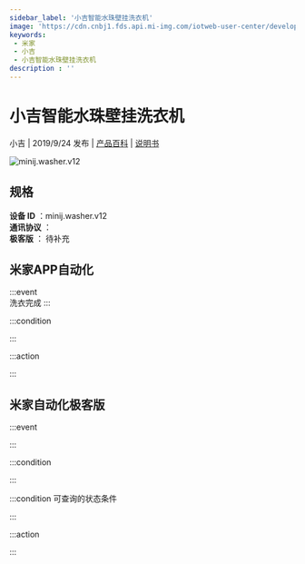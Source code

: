 ```yaml
---
sidebar_label: '小吉智能水珠壁挂洗衣机'
image: 'https://cdn.cnbj1.fds.api.mi-img.com/iotweb-user-center/developer_1679047614105f2u6MmTL.png?GalaxyAccessKeyId=AKVGLQWBOVIRQ3XLEW&Expires=9223372036854775807&Signature=OubkWr89fYObSxlzYqw9vrl0OQw='
keywords: 
 - 米家
 - 小吉
 - 小吉智能水珠壁挂洗衣机
description : ''
---
```

# 小吉智能水珠壁挂洗衣机

小吉 | 2019/9/24 发布 | [产品百科](https://home.mi.com/webapp/content/baike/product/index.html?model=minij.washer.v12/) | [说明书](https://home.mi.com/views/introduction.html?model=minij.washer.v12&region=cn)

![minij.washer.v12](https://cdn.cnbj1.fds.api.mi-img.com/iotweb-user-center/developer_1679047614105f2u6MmTL.png?GalaxyAccessKeyId=AKVGLQWBOVIRQ3XLEW&Expires=9223372036854775807&Signature=OubkWr89fYObSxlzYqw9vrl0OQw=)

## 规格  
> 
**设备 ID** ：minij.washer.v12  
**通讯协议** ：  
**极客版**  ： 待补充 


## 米家APP自动化  

:::event  
洗衣完成
:::

:::condition  

:::

:::action   

:::

## 米家自动化极客版  

:::event  

:::

:::condition  

:::

:::condition 可查询的状态条件  

:::

:::action  

:::

        
